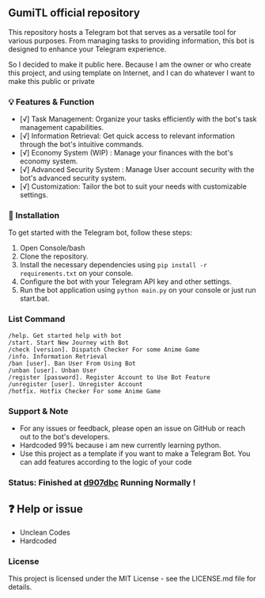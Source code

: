 ## GumiTL official repository

This repository hosts a Telegram bot that serves as a versatile tool for various purposes. From managing tasks to providing information, this bot is designed to enhance your Telegram experience.

So I decided to make it public here. Because I am the owner or who create this project, and using template on Internet, and I can do whatever I want to make this public or private

### 💡 Features & Function
- [√] Task Management: Organize your tasks efficiently with the bot's task management capabilities.
- [√] Information Retrieval: Get quick access to relevant information through the bot's intuitive commands.
- [√] Economy System (WIP) : Manage your finances with the bot's economy system.
- [√] Advanced Security System : Manage User account security with the bot's advanced security system.
- [√] Customization: Tailor the bot to suit your needs with customizable settings.

### 🍗 Installation
To get started with the Telegram bot, follow these steps:
1. Open Console/bash
2. Clone the repository.
3. Install the necessary dependencies using `pip install -r requirements.txt` on your console.
4. Configure the bot with your Telegram API key and other settings.
5. Run the bot application using `python main.py` on your console or just run start.bat.

### List Command
``` 
/help. Get started help with bot
/start. Start New Journey with Bot
/check [version]. Dispatch Checker For some Anime Game
/info. Information Retrieval
/ban [user]. Ban User From Using Bot
/unban [user]. Unban User
/register [password]. Register Account to Use Bot Feature
/unregister [user]. Unregister Account 
/hotfix. Hotfix Checker For some Anime Game
```

### Support & Note
- For any issues or feedback, please open an issue on GitHub or reach out to the bot's developers.
- Hardcoded 99% because i am new currently learning python.
- Use this project as a template if you want to make a Telegram Bot. You can add features according to the logic of your code

### Status: Finished at [d907dbc](https://github.com/FloopInc/GumiTL/commit/d907dbc92b164b34e6a5dc163534110e4d417b75) Running Normally !

## ❓ Help or issue
- Unclean Codes
- Hardcoded

### License
This project is licensed under the MIT License - see the LICENSE.md file for details.
